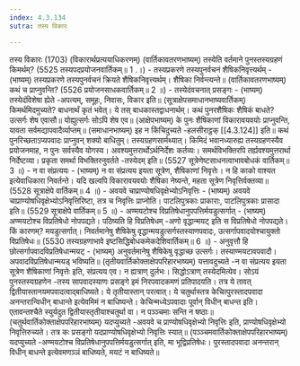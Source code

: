 ```yaml
---
index: 4.3.134
sutra: तस्य विकारः

---
```

 तस्य विकारः (1703) (विकारार्थप्रत्ययाधिकरणम्) (वार्तिकावतरणभाष्यम्) तस्येति वर्तमाने पुनस्तस्यग्रहणं किमर्थम्? (5525 तस्यपदप्रयोजनवार्तिकम्॥ 1 .।) - तस्यप्रकरणे तस्यपुनर्वचनं शैषिकनिवृत्त्यर्थम् - (भाष्यम्) तस्यप्रकरणे तस्यपुनर्वचनं क्रियते शैषिकनिवृत्त्यर्थम्। शैषिका निर्वन्त्यन्ते॥ (वार्तिकावतरणभाष्यम्) कथं च प्राप्नुवन्ति? (5526 प्रयोजनसाधकवार्तिकम्॥ 2 ॥) - तस्येदंवचनात् प्रसङ्गः - (भाष्यम्) तस्येदंविशेषा ह्येते -अपत्यम्, समूहः, निवासः, विकार इति॥ (सूत्राक्षेपसमाधानभाष्यवार्तिकम्) किमर्थमिदमुच्यते? बाधनार्थं कृतं भवेत्। ये तस् बाधकास्तद्वाधनार्थम्। कथं पुनरशैषिकः शैषिकं बाधते? उत्सर्गः शेष एवासौ॥ योह्युत्सर्गः सोऽपि शेष एव॥ (आक्षेपभाष्यम्) के पुनः शैषिकाणां विकारावयवयोः प्राप्नुवन्ति, यावता सर्वमद्यापवादैर्व्याप्तम्॥ (समाधानभाष्यम्) इह न किंचिदुच्यते -हलसीराट्ठक् [[4.3.124]] इति॥ कथं पुनरिच्छताऽप्यपवादः प्राप्नुवन् शक्यो बाधितुम्। तस्यग्रहणसार्मथ्यात्। किमिदं भवानध्यारुह्य तस्यग्रहणस्यैव प्रयोजनमाह, न पुनः सर्वस्यैव योगस्य। अवश्यमुत्तरार्थोऽर्थनिर्देशः कर्तव्यः। समर्थविभक्तिरपि तर्ह्यवश्यमुत्तरार्था निर्देष्टव्या। प्रकृता समर्था विभक्तिरनुवर्तते -तस्येदम् इति॥ (5527 सूत्रेणेष्टसाधनत्वाभावबोधकं वार्तिकम्॥ 3 ॥) - न वा संप्रत्ययः - (भाष्यम्) न वा संप्रत्यय इयता सूत्रेण, शैषिकाणां निवृत्तेः। न हि काको वाश्यत इत्येवाधिकारा निवर्तन्ते। यदि खल्वपि विकारावयवयोः शैषिका नेष्यन्ते, महता सूत्रेण निवृत्तिर्वक्तव्या॥ (5528 सूत्राक्षेपे वार्तिकम्॥ 4 ॥) - अवयवे चाप्राण्योषधिवृक्षेभ्योऽनिवृत्तिः - (भाष्यम्) अवयवे चाप्राण्योषधिवृक्षेभ्योऽनिवृत्तिरिष्टा, तत्र च निवृत्तिः प्राप्नोति। पाटलिपुत्रकाः प्राकाराः, पाटलिपुत्रकाः प्रासादा इति॥ (5529 सूत्राक्षेपे वार्तिकम्॥ 5 ॥) - अण्मयटोश्च विप्रतिषेधानुपपत्तिर्मयडुत्सर्गात् - (भाष्यम्) अण्मयटोश्च विप्रतिषेधो नोपपद्यते। पठिष्यति हि विप्रतिषेधम् -अणो वृद्धान्मयट् इति स विप्रतिषेधो नोपपद्यते। किं कारणम्? मयडुत्सर्गात्। निवर्तमानेषु शैषिकेषु वृद्धान्मयडुत्सर्गस्तस्याणपवादः, उत्सर्गापवादयोश्चायुक्तो विप्रतिषेधः॥ (5530 तस्यग्रहणाभावे इष्टसिद्धिबोधकमेकदेशिवार्तिकम्॥ 6 ॥) - अनुवृत्तौ हि छोत्सर्गापवादविप्रतिषेधान्मयट् - (भाष्यम्) अनुवर्तमानेषु शैषिकेषु वृद्धाच्छ उत्सर्गः। तस्याण्मयटावपवादौ। अपवादविप्रतिषेधान्मयड् भविष्यति॥ (तृतीयवार्तिकोक्ताक्षेपपरिहारभाष्यम्) यत्तावदुच्यते -न वा संप्रत्यय इयता सूत्रेण शैषिकाणां निवृत्तेः इति, संप्रत्यय एव। न ह्यत्राण् दुर्लभः। सिद्धोऽत्राण् तस्येदमित्येव। सोऽयं पुनस्तस्यग्रहणेन -तस्य सापवादस्याणः प्रसङ्गे इमं निरपवादकमणं प्रतिपादयति। तत्र ये तावत् द्वितीयास्तानयमपवादत्वाद्बाधिष्यते। ये तृतीयास्तान् परत्वात्। ये चतुर्थास्तत्र केचित्पुरस्तादपवादा अनन्तरान्विधीन् बाधान्ते इत्येवमिमं न बाधिष्यन्ते। केचिन्मध्येऽपवादाः पूर्वान् विधीन् बाधन्त इति। एतावन्तश्चैते स्युर्यदुत द्वितीयास्तृतीयाश्चतुर्था वा। न पञ्ञ्चमाः सन्ति न षष्ठाः॥ (चतुर्थवार्तिकोक्ताक्षेपपरिहारभाष्यम्) यदप्युच्यते -अवयवे च प्राण्योषधिवृक्षेभ्यो निवृत्तिः इति, प्राण्योषधिवृक्षेभ्यो निवृत्तिरुच्यते। तत्र कः प्रसङ्गो यदप्राण्योषधिवृक्षेभ्यो निवृत्तिः स्यात्॥ (पञ्ञ्चमवार्तिकोक्ताक्षेपपरिहारभाष्यम्) यदप्युच्यते -अण्मयटोश्च विप्रतिषेधानुपपत्तिर्मयडुत्सर्गात् इति, मा भूद्विप्रतिषेधः। पुरस्तादपवादा अनन्तरान् विधीन् बाधन्ते इत्येवमणञ्ञं बाधिष्यते, मयटं न बाधिष्यते॥ 
